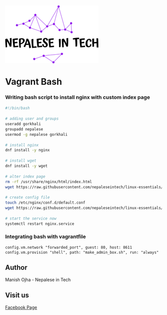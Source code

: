 [![Nepalese in Tech](../nepalese-in-tech.png)](https://www.youtube.com/channel/UCiYG6EJ-vHezIvcXRQz8cGQ)

# Vagrant Bash

### Writing bash script to install nginx with custom index page

```bash
#!/bin/bash

# adding user and groups 
useradd gorkhali
groupadd nepalese
usermod -g nepalese gorkhali

# install nginx
dnf install -y nginx

# install wget
dnf install -y wget

# alter index page 
rm -rf /usr/share/nginx/html/index.html
wget https://raw.githubusercontent.com/nepaleseintech/linux-essentials/main/lab_04Using_vi_editor/files/index.html -P /usr/share/nginx/html/index.html

# create config file 
touch /etc/nginx/conf.d/default.conf
wget https://raw.githubusercontent.com/nepaleseintech/linux-essentials/main/lab_04Using_vi_editor/files/default.conf -P /etc/nginx/conf.d/default.conf

# start the service now 
systemctl restart nginx.service

```

### Integrating bash with vagrantfile

```
config.vm.network "forwarded_port", guest: 80, host: 8611
config.vm.provision "shell", path: "make_admin_box.sh", run: "always"
```

## Author
Manish Ojha - Nepalese in Tech

## Visit us
[Facebook Page](https://www.facebook.com/nepaleseintech)